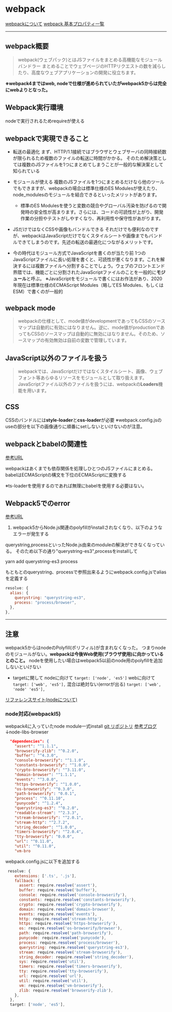 # webpack

[webpackについて](https://ics.media/entry/12140/)
[webpack 基本プロパティ一覧](https://www.webdesignleaves.com/pr/jquery/webpack_basic_01.html)

---

## webpack概要

>webpack(ウェブパック)とはJSファイルをまとめる高機能なモジュールバンドラー
>まとめることでウェブページのHTTPリクエストの数を減らしたり、高度なウェブアプリケーションの開発に役立ちます。

**※webpack4まではweb, nodeで仕様が進められていたがwebpack5からは完全にwebよりとなった。**

## Webpack実行環境

nodeで実行されるためrequireが使える

## webpackで実現できること

- 転送の最適化
まず、HTTP/1.1接続ではブラウザとウェブサーバの同時接続数が限られるため複数のファイルの転送に時間がかかる。
そのため解決策としては複数のJSファイルを1つにまとめてしまうことが一般的な解決案として知られている

- モジュールが使える
複数のJSファイルを1つにまとめるだけなら他のツールでもできますが、webpackの場合は標準仕様のES Modulesが使えたり、node_modulesのモジュールを結合できるといったメリットがあります。

  - 標準のES Modulesを使うと変数の競合やグローバル汚染を防げるので開発時の安全性が高まります。さらには、コードの可読性が上がり、開発作業の分担やテストがしやすくなり、再利用性や保守性があがります。

- JSだけではなくCSSや画像もバンドルできる
それだけでも便利なのですが、webpackはJavaScriptだけでなくスタイルシートや画像までもバンドルできてしまうのです。先述の転送の最適化につながるメリットです。

- 今の時代はモジュール方式でJavaScriptを書くのが当たり前
1つのJavaScriptファイルに長い処理を書くと、可読性が悪くなります。これを解決するには複数ファイルへ分割することでしょう。ウェブのフロントエンド界隈では、機能ごとに分割されたJavaScriptファイルのことを一般的に**モジュール**と呼ぶ。
※JavaScriptをモジュールで書くにはお作法があり、2020年現在は標準仕様のECMAScript Modules（略してES Modules、もしくはESM）で書くのが一般的

## webpack mode

>webpackの仕様として、mode値がdevelopmentであってもCSSのソースマップは自動的に有効にはなりません。逆に、mode値がproductionであってもCSSのソースマップは自動的に無効にはなりません。そのため、ソースマップの有効無効は自前の変数で管理しています。

## JavaScript以外のファイルを扱う

>webpackでは、JavaScriptだけではなくスタイルシート、画像、ウェブフォント等あらゆるリソースをモジュールとして取り扱えます。JavaScriptファイル以外のファイルを扱うには、webpackの**Loaders**機能を用います。

## CSS

CSSのバンドルには**style-loader**と**css-loader**が必要
※webpack.config.jsのuseの部分を以下の画像通りに順番にsetしないといけないのが注意。

## webpackとbabelの関連性

[参考URL](https://ics.media/entry/16028/#webpack-babel-esnext)

webpackはあくまでも依存関係を処理しひとつのJSファイルにまとめる。
babelはECMAScriptの構文を下位のECMAScriptに変換する

※ts-loaderを使用するのであれば無理にbabelを使用する必要はない。

## Webpack5でのerror

[参考URL](https://madogiwa0124.hatenablog.com/entry/2021/02/13/120741)

1. webpack5からNode.js関連のpolyfillがinstallされなくなり、以下のようなエラーが発生する

querystring,processといったNode.js由来のmoduleの解決ができなくなっている。
そのため以下の通り"querystring-es3",processをinstallして

yarn add querystring-es3 process

もともとのquerystring、processで参照出来るようにwebpack.config.jsでaliasを定義する

```js
resolve: {
  alias: {
    querystring: "querystring-es3",
    process: "process/browser",
  },
},
```

---

## 注意

webpack5からはnodeのPolyfill(ポリフィル)が含まれなくなった。
つまりnodeのモジュールがない。**webpackは今後Web使用(ブラウザ使用)に向かっているとのこと。**
nodeを使用したい場合はwebpack5以前のnode用のpolyfillを追加しないといけない

- targetに関して
nodeに向けて
`target: ['node', 'es5']`
webに向けて
`target: ['web', 'es5'],`
混合は絶対ない(errorが出る)
`target: ['web', 'node' 'es5'],`

[リファレンスサイト(nodeについて)](https://webpack.js.org/configuration/resolve/#resolvefallback)

### node対応(webpackl5)

webpack4に入っていたnode module一式install
[git リポジトリ](https://github.com/webpack/node-libs-browser/blob/master/package.json)
[参考ブログ](https://blog.hiroppy.me/entry/webpack5)
↓node-libs-browser

```json
  "dependencies": {
    "assert": "^1.1.1",
    "browserify-zlib": "^0.2.0",
    "buffer": "^4.3.0",
    "console-browserify": "^1.1.0",
    "constants-browserify": "^1.0.0",
    "crypto-browserify": "^3.11.0",
    "domain-browser": "^1.1.1",
    "events": "^3.0.0",
    "https-browserify": "^1.0.0",
    "os-browserify": "^0.3.0",
    "path-browserify": "0.0.1",
    "process": "^0.11.10",
    "punycode": "^1.2.4",
    "querystring-es3": "^0.2.0",
    "readable-stream": "^2.3.3",
    "stream-browserify": "^2.0.1",
    "stream-http": "^2.7.2",
    "string_decoder": "^1.0.0",
    "timers-browserify": "^2.0.4",
    "tty-browserify": "0.0.0",
    "url": "^0.11.0",
    "util": "^0.11.0",
    "vm-bro
```

webpack.config.jsに以下を追加する
```js
 resolve: {
    extensions: ['.ts', '.js'],
    fallback: {
      assert: require.resolve('assert'),
      buffer: require.resolve('buffer'),
      console: require.resolve('console-browserify'),
      constants: require.resolve('constants-browserify'),
      crypto: require.resolve('crypto-browserify'),
      domain: require.resolve('domain-browser'),
      events: require.resolve('events'),
      http: require.resolve('stream-http'),
      https: require.resolve('https-browserify'),
      os: require.resolve('os-browserify/browser'),
      path: require.resolve('path-browserify'),
      punycode: require.resolve('punycode'),
      process: require.resolve('process/browser'),
      querystring: require.resolve('querystring-es3'),
      stream: require.resolve('stream-browserify'),
      string_decoder: require.resolve('string_decoder'),
      sys: require.resolve('util'),
      timers: require.resolve('timers-browserify'),
      tty: require.resolve('tty-browserify'),
      url: require.resolve('url'),
      util: require.resolve('util'),
      vm: require.resolve('vm-browserify'),
      zlib: require.resolve('browserify-zlib'),
    },
  },
  target: ['node', 'es5'],

```


